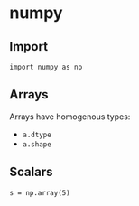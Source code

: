 # numpy

## Import
```
import numpy as np
```

## Arrays
Arrays have homogenous types:
- `a.dtype`
- `a.shape`


## Scalars
```
s = np.array(5)
```

